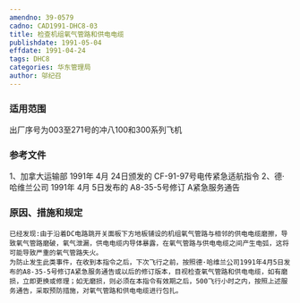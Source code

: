 ```yaml
---
amendno: 39-0579
cadno: CAD1991-DHC8-03
title: 检查机组氧气管路和供电电缆
publishdate: 1991-05-04
effdate: 1991-04-24
tags: DHC8
categories: 华东管理局
author: 邬纪召
---
```


### 适用范围 
出厂序号为003至271号的冲八100和300系列飞机

<!--more-->
### 参考文件
1、加拿大运输部 1991年 4月 24日颁发的 CF-91-97号电传紧急适航指令
 2、德·哈维兰公司 1991年 4月 5日发布的 A8-35-5号修订 A紧急服务通告

### 原因、措施和规定 
    已经发现:由于沿着DC电路跳开关面板下方地板铺设的机组氧气管路与相邻的供电电缆磨擦，导致氧气管路磨破，氧气泄漏，供电电缆内导体暴露，在氧气管路与供电电缆之间产生电弧，这将可能导致严重的氧气管路失火。 
    为防止发生此类事件，在收到本指令之后，下次飞行之前，按照德·哈维兰公司1991年4月5日发布的A8-35-5号修订A紧急服务通告或以后的修订版本，目视检查氧气管路和供电电缆，如有磨损，立即更换或修理；如无磨损，则必须在本指令有效期之后，500飞行小时之内，按照上述服务通告，采取预防措施，对氧气管路和供电电缆进行包扎。
  

